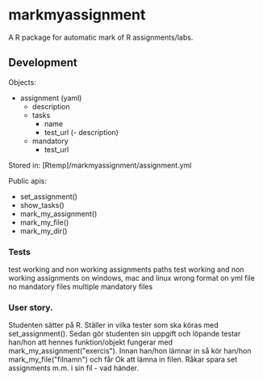 markmyassignment
================

A R package for automatic mark of R assignments/labs.



## Development
Objects:
- assignment (yaml)
  - description
  - tasks
    - name
    - test_url
    (- description)
  - mandatory
    - test_url

Stored in:
[Rtemp]/markmyassignment/assignment.yml


Public apis:
- set_assignment()
- show_tasks()
- mark_my_assignment()
- mark_my_file()
- mark_my_dir()

### Tests
test working and non working assignments paths
test working and non working assignments on windows, mac and linux
wrong format on yml file
no mandatory files
multiple mandatory files

### User story.
Studenten sätter på R. Ställer in vilka tester som ska köras med set_assignment().
Sedan gör studenten sin uppgift och löpande testar han/hon att hennes funktion/objekt 
fungerar med mark_my_assignment("exercis"). Innan han/hon lämnar in så kör han/hon 
mark_my_file("filnamn") och får Ok att lämna in filen.
Råkar spara set assignments m.m. i sin fil - vad händer.

